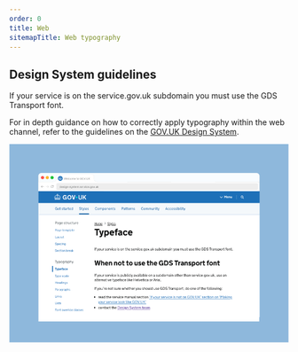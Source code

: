 ```yaml
---
order: 0
title: Web
sitemapTitle: Web typography
---
```


## Design System guidelines

If your service is on the service.gov.uk subdomain you must use the GDS Transport font.

For in depth guidance on how to correctly apply typography within the web channel, refer to the guidelines on the [GOV.UK Design System](https://design-system.service.gov.uk/styles/typeface/).

![Screenshot of the Typeface page on the GOV.UK Design System.](./design-system.png)

